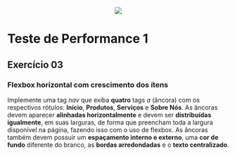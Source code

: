 <p align="center">
  <img src="https://www.infnet.edu.br/infnet/wp-content/themes/infnet.homepage//assets/img/LogoInfnetRodape.png"/>
</p>

# Teste de Performance 1

## Exercício 03

### Flexbox horizontal com crescimento dos ítens
Implemente uma tag _nav_ que exiba **quatro** tags _a_ (âncora) com os respectivos rótulos: **Início**, **Produtos**, **Serviços** e **Sobre Nós**.
As âncoras devem aparecer **alinhadas horizontalmente** e devem ser **distribuídas igualmente**, em suas larguras, de forma que preencham toda a largura disponível na página, fazendo isso com o uso de flexbox.
As âncoras também devem possuir um **espaçamento interno e externo**, uma **cor de fundo** diferente do branco, as **bordas arredondadas** e o **texto centralizado**.
